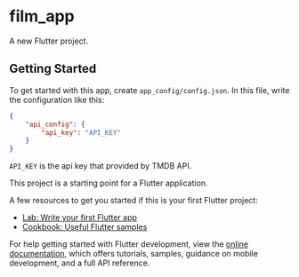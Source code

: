 # film_app

A new Flutter project.

## Getting Started

To get started with this app, create `app_config/config.json`.
In this file, write the configuration like this:
```json
{
    "api_config": {
        "api_key": "API_KEY"
    }
}
```
`API_KEY` is the api key that provided by TMDB API.

This project is a starting point for a Flutter application.

A few resources to get you started if this is your first Flutter project:

- [Lab: Write your first Flutter app](https://docs.flutter.dev/get-started/codelab)
- [Cookbook: Useful Flutter samples](https://docs.flutter.dev/cookbook)

For help getting started with Flutter development, view the
[online documentation](https://docs.flutter.dev/), which offers tutorials,
samples, guidance on mobile development, and a full API reference.

